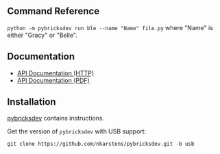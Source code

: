 ## Command Reference

`python -m pybricksdev run ble --name "Name" file.py` where "Name" is either "Gracy" or "Belle".

## Documentation

* [API Documentation (HTTP)](https://docs.pybricks.com/en/latest/)
* [API Documentation (PDF)](https://docs.pybricks.com/_/downloads/en/latest/pdf/)

## Installation

[pybricksdev](https://github.com/pybricks/pybricksdev/blob/master/README.md) contains instructions.

Get the version of `pybricksdev` with USB support:

`git clone https://github.com/nkarstens/pybricksdev.git -b usb`